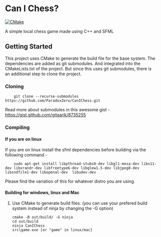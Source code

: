 # Can I Chess?
[![CMake](https://github.com/ParadoxZero/CanIChess/actions/workflows/cmake.yml/badge.svg)](https://github.com/ParadoxZero/CanIChess/actions/workflows/cmake.yml)

A simple local chess game made using C++ and SFML

## Getting Started
This project uses CMake to generate the build file for the base system. The dependencies are added as git submodules. And integrated
into the CMakeLists.txt of the project. But since this uses git submodules, there is an additional step to clone the project.

### Cloning

```
	git clone --recurse-submodules https://github.com/ParadoxZero/CanIChess.git
```

Read more about submodules in this awesome gist - https://gist.github.com/gitaarik/8735255

### Compiling

#### If you are on linux
If you are on linux install the sfml dependencies before building via the following command -
```
	sudo apt-get install libpthread-stubs0-dev libgl1-mesa-dev libx11-dev libxrandr-dev libfreetype6-dev libglew1.5-dev libjpeg8-dev libsndfile1-dev libopenal-dev  libudev-dev
```

Please find the variation of this for whatever distro you are using.

#### Building for windows, linux and Mac

1. Use CMake to generate build files. (you can use your prefered build system instead of ninja by changing the -G option)
	```
	cmake -B out/build/ -G ninja
	cd out/build
	ninja CanIChess
	src\game.exe [or "game" in linux/mac]
	```
